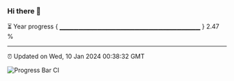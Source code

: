 ### Hi there 👋

⏳ Year progress { ▁▁▁▁▁▁▁▁▁▁▁▁▁▁▁▁▁▁▁▁▁▁▁▁▁▁▁▁▁▁ } 2.47 %

---

⏰ Updated on Wed, 10 Jan 2024 00:38:32 GMT

![Progress Bar CI](https://github.com/Shyam-Makwana/GitHub-Actions-Demo/workflows/Progress%20Bar%20CI/badge.svg)
